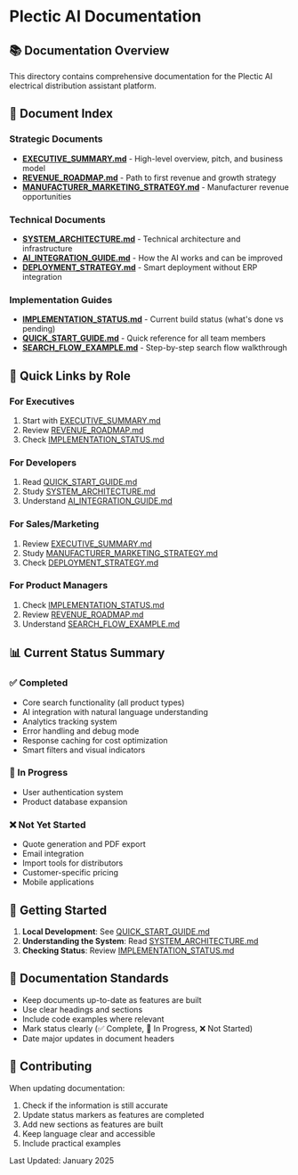 # Plectic AI Documentation

## 📚 Documentation Overview

This directory contains comprehensive documentation for the Plectic AI electrical distribution assistant platform.

## 📄 Document Index

### Strategic Documents
- **[EXECUTIVE_SUMMARY.md](./EXECUTIVE_SUMMARY.md)** - High-level overview, pitch, and business model
- **[REVENUE_ROADMAP.md](./REVENUE_ROADMAP.md)** - Path to first revenue and growth strategy
- **[MANUFACTURER_MARKETING_STRATEGY.md](./MANUFACTURER_MARKETING_STRATEGY.md)** - Manufacturer revenue opportunities

### Technical Documents
- **[SYSTEM_ARCHITECTURE.md](./SYSTEM_ARCHITECTURE.md)** - Technical architecture and infrastructure
- **[AI_INTEGRATION_GUIDE.md](./AI_INTEGRATION_GUIDE.md)** - How the AI works and can be improved
- **[DEPLOYMENT_STRATEGY.md](./DEPLOYMENT_STRATEGY.md)** - Smart deployment without ERP integration

### Implementation Guides
- **[IMPLEMENTATION_STATUS.md](./IMPLEMENTATION_STATUS.md)** - Current build status (what's done vs pending)
- **[QUICK_START_GUIDE.md](./QUICK_START_GUIDE.md)** - Quick reference for all team members
- **[SEARCH_FLOW_EXAMPLE.md](./SEARCH_FLOW_EXAMPLE.md)** - Step-by-step search flow walkthrough

## 🎯 Quick Links by Role

### For Executives
1. Start with [EXECUTIVE_SUMMARY.md](./EXECUTIVE_SUMMARY.md)
2. Review [REVENUE_ROADMAP.md](./REVENUE_ROADMAP.md)
3. Check [IMPLEMENTATION_STATUS.md](./IMPLEMENTATION_STATUS.md)

### For Developers
1. Read [QUICK_START_GUIDE.md](./QUICK_START_GUIDE.md)
2. Study [SYSTEM_ARCHITECTURE.md](./SYSTEM_ARCHITECTURE.md)
3. Understand [AI_INTEGRATION_GUIDE.md](./AI_INTEGRATION_GUIDE.md)

### For Sales/Marketing
1. Review [EXECUTIVE_SUMMARY.md](./EXECUTIVE_SUMMARY.md)
2. Study [MANUFACTURER_MARKETING_STRATEGY.md](./MANUFACTURER_MARKETING_STRATEGY.md)
3. Check [DEPLOYMENT_STRATEGY.md](./DEPLOYMENT_STRATEGY.md)

### For Product Managers
1. Check [IMPLEMENTATION_STATUS.md](./IMPLEMENTATION_STATUS.md)
2. Review [REVENUE_ROADMAP.md](./REVENUE_ROADMAP.md)
3. Understand [SEARCH_FLOW_EXAMPLE.md](./SEARCH_FLOW_EXAMPLE.md)

## 📊 Current Status Summary

### ✅ Completed
- Core search functionality (all product types)
- AI integration with natural language understanding
- Analytics tracking system
- Error handling and debug mode
- Response caching for cost optimization
- Smart filters and visual indicators

### 🔄 In Progress
- User authentication system
- Product database expansion

### ❌ Not Yet Started
- Quote generation and PDF export
- Email integration
- Import tools for distributors
- Customer-specific pricing
- Mobile applications

## 🚀 Getting Started

1. **Local Development**: See [QUICK_START_GUIDE.md](./QUICK_START_GUIDE.md)
2. **Understanding the System**: Read [SYSTEM_ARCHITECTURE.md](./SYSTEM_ARCHITECTURE.md)
3. **Checking Status**: Review [IMPLEMENTATION_STATUS.md](./IMPLEMENTATION_STATUS.md)

## 📝 Documentation Standards

- Keep documents up-to-date as features are built
- Use clear headings and sections
- Include code examples where relevant
- Mark status clearly (✅ Complete, 🔄 In Progress, ❌ Not Started)
- Date major updates in document headers

## 🤝 Contributing

When updating documentation:
1. Check if the information is still accurate
2. Update status markers as features are completed
3. Add new sections as features are built
4. Keep language clear and accessible
5. Include practical examples

Last Updated: January 2025